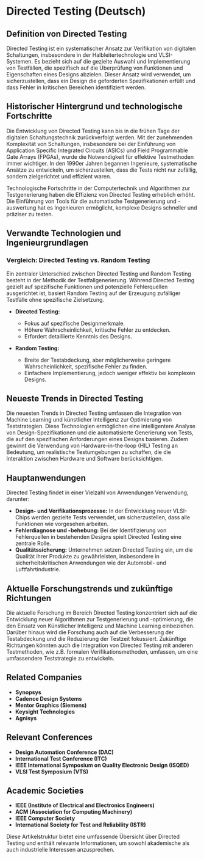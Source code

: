 # Directed Testing (Deutsch)

## Definition von Directed Testing

Directed Testing ist ein systematischer Ansatz zur Verifikation von digitalen Schaltungen, insbesondere in der Halbleitertechnologie und VLSI-Systemen. Es bezieht sich auf die gezielte Auswahl und Implementierung von Testfällen, die spezifisch auf die Überprüfung von Funktionen und Eigenschaften eines Designs abzielen. Dieser Ansatz wird verwendet, um sicherzustellen, dass ein Design die geforderten Spezifikationen erfüllt und dass Fehler in kritischen Bereichen identifiziert werden.

## Historischer Hintergrund und technologische Fortschritte

Die Entwicklung von Directed Testing kann bis in die frühen Tage der digitalen Schaltungstechnik zurückverfolgt werden. Mit der zunehmenden Komplexität von Schaltungen, insbesondere bei der Einführung von Application Specific Integrated Circuits (ASICs) und Field Programmable Gate Arrays (FPGAs), wurde die Notwendigkeit für effektive Testmethoden immer wichtiger. In den 1990er Jahren begannen Ingenieure, systematische Ansätze zu entwickeln, um sicherzustellen, dass die Tests nicht nur zufällig, sondern zielgerichtet und effizient waren.

Technologische Fortschritte in der Computertechnik und Algorithmen zur Testgenerierung haben die Effizienz von Directed Testing erheblich erhöht. Die Einführung von Tools für die automatische Testgenerierung und -auswertung hat es Ingenieuren ermöglicht, komplexe Designs schneller und präziser zu testen.

## Verwandte Technologien und Ingenieurgrundlagen

### Vergleich: Directed Testing vs. Random Testing

Ein zentraler Unterschied zwischen Directed Testing und Random Testing besteht in der Methodik der Testfallgenerierung. Während Directed Testing gezielt auf spezifische Funktionen und potenzielle Fehlerquellen ausgerichtet ist, basiert Random Testing auf der Erzeugung zufälliger Testfälle ohne spezifische Zielsetzung. 

- **Directed Testing:**
  - Fokus auf spezifische Designmerkmale.
  - Höhere Wahrscheinlichkeit, kritische Fehler zu entdecken.
  - Erfordert detaillierte Kenntnis des Designs.

- **Random Testing:**
  - Breite der Testabdeckung, aber möglicherweise geringere Wahrscheinlichkeit, spezifische Fehler zu finden.
  - Einfachere Implementierung, jedoch weniger effektiv bei komplexen Designs.

## Neueste Trends in Directed Testing

Die neuesten Trends in Directed Testing umfassen die Integration von Machine Learning und künstlicher Intelligenz zur Optimierung von Teststrategien. Diese Technologien ermöglichen eine intelligentere Analyse von Design-Spezifikationen und die automatisierte Generierung von Tests, die auf den spezifischen Anforderungen eines Designs basieren. Zudem gewinnt die Verwendung von Hardware-in-the-loop (HIL) Testing an Bedeutung, um realistische Testumgebungen zu schaffen, die die Interaktion zwischen Hardware und Software berücksichtigen.

## Hauptanwendungen

Directed Testing findet in einer Vielzahl von Anwendungen Verwendung, darunter:

- **Design- und Verifikationsprozesse:** In der Entwicklung neuer VLSI-Chips werden gezielte Tests verwendet, um sicherzustellen, dass alle Funktionen wie vorgesehen arbeiten.
- **Fehlerdiagnose und -behebung:** Bei der Identifizierung von Fehlerquellen in bestehenden Designs spielt Directed Testing eine zentrale Rolle.
- **Qualitätssicherung:** Unternehmen setzen Directed Testing ein, um die Qualität ihrer Produkte zu gewährleisten, insbesondere in sicherheitskritischen Anwendungen wie der Automobil- und Luftfahrtindustrie.

## Aktuelle Forschungstrends und zukünftige Richtungen

Die aktuelle Forschung im Bereich Directed Testing konzentriert sich auf die Entwicklung neuer Algorithmen zur Testgenerierung und -optimierung, die den Einsatz von Künstlicher Intelligenz und Machine Learning einbeziehen. Darüber hinaus wird die Forschung auch auf die Verbesserung der Testabdeckung und die Reduzierung der Testzeit fokussiert. Zukünftige Richtungen könnten auch die Integration von Directed Testing mit anderen Testmethoden, wie z.B. formalen Verifikationsmethoden, umfassen, um eine umfassendere Teststrategie zu entwickeln.

## Related Companies

- **Synopsys**
- **Cadence Design Systems**
- **Mentor Graphics (Siemens)**
- **Keysight Technologies**
- **Agnisys**

## Relevant Conferences

- **Design Automation Conference (DAC)**
- **International Test Conference (ITC)**
- **IEEE International Symposium on Quality Electronic Design (ISQED)**
- **VLSI Test Symposium (VTS)**

## Academic Societies

- **IEEE (Institute of Electrical and Electronics Engineers)**
- **ACM (Association for Computing Machinery)**
- **IEEE Computer Society**
- **International Society for Test and Reliability (ISTR)**

Diese Artikelstruktur bietet eine umfassende Übersicht über Directed Testing und enthält relevante Informationen, um sowohl akademische als auch industrielle Interessen anzusprechen.